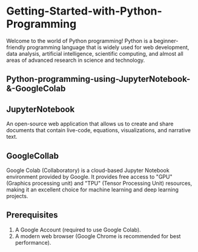 # Getting-Started-with-Python-Programming
Welcome to the world of Python programming! Python is a beginner-friendly programming language that is widely used for web development, data analysis, artificial intelligence, scientific computing, and almost all areas of advanced research in science and technology.


## Python-programming-using-JupyterNotebook-&-GoogleColab

## JupyterNotebook
An open-source web application that allows us to create and share documents that contain live-code, equations, visualizations, and narrative text. 

## GoogleCollab
Google Colab (Collaboratory) is a cloud-based Jupyter Notebook environment provided by Google. It provides free access to "GPU" (Graphics processing unit) and "TPU" (Tensor Processing Unit) resources, making it an excellent choice for machine learning and deep learning projects.

## Prerequisites
1.  A Google Account (required to use Google Colab).
2.  A modern web browser (Google Chrome is recommended for best performance).

